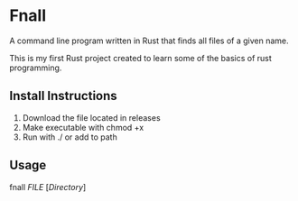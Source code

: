 # Fnall
A command line program written in Rust that finds all files of a given name. 

This is my first Rust project created to learn some of the basics of rust programming. 

## Install Instructions
1. Download the file located in releases
2. Make executable with chmod +x
3. Run with ./ or add to path

## Usage
fnall *FILE* [*Directory*]

